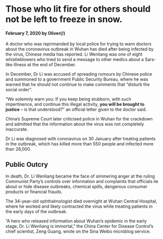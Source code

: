 # Those who lit fire for others should not be left to freeze in snow.

#### February 7, 2020 by Oliver(/)

A doctor who was reprimanded by local police for trying to warn doctors about the coronavirus outbreak in Wuhan has died after being infected by the virus, Chinese media has reported.
Li Wenliang was one of eight whistleblowers who tried to send a message to other medics about a Sars-like illness at the end of December.

In December, Dr Li was accused of spreading rumours by Chinese police and summoned to a government Public Security Bureau, where he was warned that he should not continue to make comments that “disturb the social order”.

“We solemnly warn you: If you keep being stubborn, with such impertinence, and continue this illegal activity, **you will be brought to justice** – is that understood?” an official letter given to the doctor said.

China’s Supreme Court later criticised police in Wuhan for the crackdown and admitted that the information about the virus was not completely inaccurate.

Dr Li was diagnosed with coronavirus on 30 January after treating patients in the outbreak, which has killed more than 550 people and infected more than 28,000.

## Public Outcry
In death, Dr. Li Wenliang became the face of simmering anger at the ruling Communist Party’s controls over information and complaints that officials lie about or hide disease outbreaks, chemical spills, dangerous consumer products or financial frauds.

The 34-year-old ophthalmologist died overnight at Wuhan Central Hospital, where he worked and likely contracted the virus while treating patients in the early days of the outbreak. 

“A hero who released information about Wuhan’s epidemic in the early stage, Dr. Li Wenliang is immortal,” the China Center for Disease Control’s chief scientist, Zeng Guang, wrote on the Sina Weibo microblog service.


